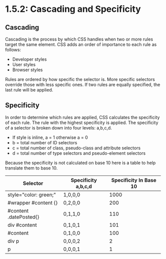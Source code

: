 # 1.5.2: Cascading and Specificity

## Cascading

Cascading is the process by which CSS handles when two or more rules target the same element. CSS adds an order of importance to each rule as follows:

- Developer styles
- User styles
- Browser styles

Rules are ordered by how specific the selector is. More specific selectors override those with less specific ones. If two rules are equally specified, the last rule will be applied.

## Specificity

In order to determine which rules are applied, CSS calculates the specificity of each rule. The rule with the highest specificity is applied. The specificity of a selector is broken down into four levels: a,b,c,d.

- If style is inline, a = 1 otherwise a = 0
- b = total number of ID selectors
- c = total number of class, pseudo-class and attribute selectors
- d = total number of type selectors and pseudo-element selectors

Because the specificity is not calculated on base 10 here is a table to help translate them to base 10.

| Selector               | Specificity a,b,c,d | Specificity In Base 10 |
| ---------------------- | ------------------- | ---------------------- |
| style="color: green;"  | 1,0,0,0             | 1000                   |
| #wrapper #content {}   | 0,2,0,0             | 200                    |
| #content .datePosted{} | 0,1,1,0             | 110                    |
| div #content           | 0,1,0,1             | 101                    |
| #content               | 0,1,0,0             | 100                    |
| div p                  | 0,0,0,2             | 2                      |
| p                      | 0,0,0,1             | 1                      |
